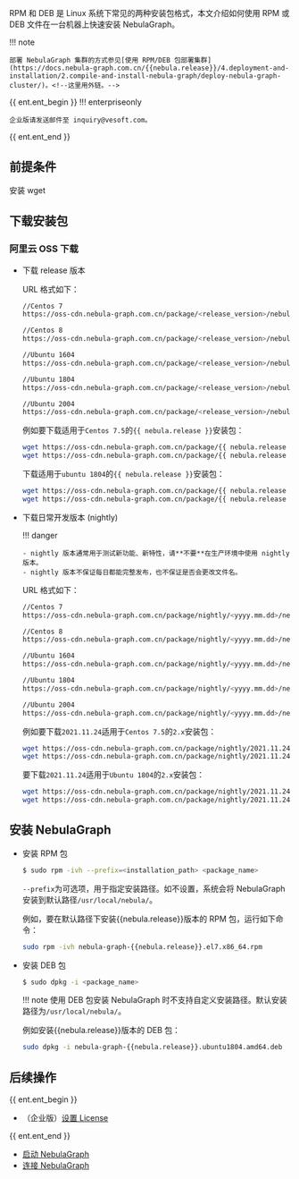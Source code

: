 RPM 和 DEB 是 Linux 系统下常见的两种安装包格式，本文介绍如何使用 RPM 或 DEB 文件在一台机器上快速安装 NebulaGraph。

!!! note

    部署 NebulaGraph 集群的方式参见[使用 RPM/DEB 包部署集群](https://docs.nebula-graph.com.cn/{{nebula.release}}/4.deployment-and-installation/2.compile-and-install-nebula-graph/deploy-nebula-graph-cluster/)。<!--这里用外链。-->

{{ ent.ent_begin }}
!!! enterpriseonly

    企业版请发送邮件至 inquiry@vesoft.com。

{{ ent.ent_end }}

## 前提条件

安装 wget

## 下载安装包

### 阿里云 OSS 下载

- 下载 release 版本

    URL 格式如下：

    ```bash
    //Centos 7
    https://oss-cdn.nebula-graph.com.cn/package/<release_version>/nebula-graph-<release_version>.el7.x86_64.rpm

    //Centos 8
    https://oss-cdn.nebula-graph.com.cn/package/<release_version>/nebula-graph-<release_version>.el8.x86_64.rpm

    //Ubuntu 1604
    https://oss-cdn.nebula-graph.com.cn/package/<release_version>/nebula-graph-<release_version>.ubuntu1604.amd64.deb

    //Ubuntu 1804
    https://oss-cdn.nebula-graph.com.cn/package/<release_version>/nebula-graph-<release_version>.ubuntu1804.amd64.deb

    //Ubuntu 2004
    https://oss-cdn.nebula-graph.com.cn/package/<release_version>/nebula-graph-<release_version>.ubuntu2004.amd64.deb
    ```

    例如要下载适用于`Centos 7.5`的`{{ nebula.release }}`安装包：

    ```bash
    wget https://oss-cdn.nebula-graph.com.cn/package/{{ nebula.release }}/nebula-graph-{{ nebula.release }}.el7.x86_64.rpm
    wget https://oss-cdn.nebula-graph.com.cn/package/{{ nebula.release }}/nebula-graph-{{ nebula.release }}.el7.x86_64.rpm.sha256sum.txt
    ```

    下载适用于`ubuntu 1804`的`{{ nebula.release }}`安装包：
    ```bash
    wget https://oss-cdn.nebula-graph.com.cn/package/{{ nebula.release }}/nebula-graph-{{ nebula.release }}.ubuntu1804.amd64.deb
    wget https://oss-cdn.nebula-graph.com.cn/package/{{ nebula.release }}/nebula-graph-{{ nebula.release }}.ubuntu1804.amd64.deb.sha256sum.txt
    ```

- 下载日常开发版本 (nightly)

  !!! danger
  
      - nightly 版本通常用于测试新功能、新特性，请**不要**在生产环境中使用 nightly 版本。
      - nightly 版本不保证每日都能完整发布，也不保证是否会更改文件名。

    URL 格式如下：

    ```bash
    //Centos 7
    https://oss-cdn.nebula-graph.com.cn/package/nightly/<yyyy.mm.dd>/nebula-graph-<yyyy.mm.dd>-nightly.el7.x86_64.rpm

    //Centos 8
    https://oss-cdn.nebula-graph.com.cn/package/nightly/<yyyy.mm.dd>/nebula-graph-<yyyy.mm.dd>-nightly.el8.x86_64.rpm

    //Ubuntu 1604
    https://oss-cdn.nebula-graph.com.cn/package/nightly/<yyyy.mm.dd>/nebula-graph-<yyyy.mm.dd>-nightly.ubuntu1604.amd64.deb

    //Ubuntu 1804
    https://oss-cdn.nebula-graph.com.cn/package/nightly/<yyyy.mm.dd>/nebula-graph-<yyyy.mm.dd>-nightly.ubuntu1804.amd64.deb

    //Ubuntu 2004
    https://oss-cdn.nebula-graph.com.cn/package/nightly/<yyyy.mm.dd>/nebula-graph-<yyyy.mm.dd>-nightly.ubuntu2004.amd64.deb
    ```

    例如要下载`2021.11.24`适用于`Centos 7.5`的`2.x`安装包：

    ```bash
    wget https://oss-cdn.nebula-graph.com.cn/package/nightly/2021.11.24/nebula-graph-2021.11.24-nightly.el7.x86_64.rpm
    wget https://oss-cdn.nebula-graph.com.cn/package/nightly/2021.11.24/nebula-graph-2021.11.24-nightly.el7.x86_64.rpm.sha256sum.txt
    ```

    要下载`2021.11.24`适用于`Ubuntu 1804`的`2.x`安装包：
    ```bash
    wget https://oss-cdn.nebula-graph.com.cn/package/nightly/2021.11.24/nebula-graph-2021.11.24-nightly.ubuntu1804.amd64.deb
    wget https://oss-cdn.nebula-graph.com.cn/package/nightly/2021.11.24/nebula-graph-2021.11.24-nightly.ubuntu1804.amd64.deb.sha256sum.txt
    ```

<!--
### GitHub 下载

- 下载 release 版本

   + 登录 [NebulaGraph Releases](https://github.com/vesoft-inc/nebula/releases) 页面，确认需要的版本，单击** Assets**。

   ![Select a NebulaGraph release version](https://github.com/vesoft-inc/nebula-docs/raw/master/docs-2.0/figs/4.deployment-and-installation/2.complie-and-install-nebula-graph/2.install-nebula-graph-by-rpm-or-deb/releases-page.png?raw=true)

   + 在** Assets **区域找到机器运行所需的安装包，下载文件到机器上。

- 下载 nightly 版本

    >**禁止**：nightly 版本通常用于测试新功能、新特性，请**不要**在生产环境中使用 nightly 版本。

   + 登录 [NebulaGraph package](https://github.com/vesoft-inc/nebula/actions/workflows/package.yaml) 页面，单击顶部最新的** package**。

   ![Select a NebulaGraph nightly version](https://github.com/vesoft-inc/nebula-docs/raw/master/docs-2.0/figs/4.deployment-and-installation/2.complie-and-install-nebula-graph/2.install-nebula-graph-by-rpm-or-deb/nightly-page.png?raw=true)

   + 在** Artifacts **区域找到机器运行所需的安装包，下载文件到机器上。
-->

## 安装 NebulaGraph

- 安装 RPM 包

  ```bash
  $ sudo rpm -ivh --prefix=<installation_path> <package_name>
  ```
  
  `--prefix`为可选项，用于指定安装路径。如不设置，系统会将 NebulaGraph 安装到默认路径`/usr/local/nebula/`。

  例如，要在默认路径下安装{{nebula.release}}版本的 RPM 包，运行如下命令：

  ```bash
  sudo rpm -ivh nebula-graph-{{nebula.release}}.el7.x86_64.rpm
  ``` 

- 安装 DEB 包

  ```bash
  $ sudo dpkg -i <package_name>
  ```

  !!! note
        使用 DEB 包安装 NebulaGraph 时不支持自定义安装路径。默认安装路径为`/usr/local/nebula/`。

  例如安装{{nebula.release}}版本的 DEB 包：

  ```bash
  sudo dpkg -i nebula-graph-{{nebula.release}}.ubuntu1804.amd64.deb
  ```

## 后续操作

{{ ent.ent_begin }}
- （企业版）[设置 License](https://docs.nebula-graph.com.cn/{{nebula.release}}/4.deployment-and-installation/deploy-license)

{{ ent.ent_end }}

- [启动 NebulaGraph](https://docs.nebula-graph.com.cn/{{nebula.release}}/2.quick-start/5.start-stop-service/)<!--这里用外链。-->
- [连接 NebulaGraph](https://docs.nebula-graph.com.cn/{{nebula.release}}/2.quick-start/3.connect-to-nebula-graph/)<!--这里用外链。-->
